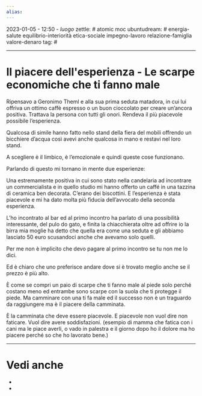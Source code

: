 ```yaml
---
alias: 
---
```

2023-01-05 - 12:50 - *luogo*
zettle: # atomic moc
ubuntudream: # energia-salute equilibrio-interiorità etica-sociale impegno-lavoro relazione-famiglia valore-denaro 
tag: #

---
# Il piacere dell'esperienza - Le scarpe economiche che ti fanno male
Ripensavo a Geronimo Theml e alla sua prima seduta matadora, in cui lui offriva un ottimo caffè espresso o un buon cioccolato per creare un’ancora positiva. Trattava la persona con tutti gli onori. Rendeva il più piacevole possibile l’esperienza. 

Qualcosa di simile hanno fatto nello stand della fiera del mobili offrendo un bicchiere d’acqua così avevi anche qualcosa in mano e restavi nel loro stand. 

A scegliere è il limbico, è l’emozionale e quindi queste cose funzionano.

Parlando di questo mi tornano in mente due esperienze:

Una estremamente positiva in cui sono stato nella candelaria ad incontrare un commercialista e in quello studio mi hanno offerto un caffé in una tazzina di ceramica ben decorata. C’erano dei biscottini. E l’esperienza è stata piacevole e mi ha dato molta più fiducia dell’avvocato della seconda esperienza. 

L’ho incontrato al bar ed al primo incontro ha parlato di una possibilità interessante, del pulo do gato, e finita la chiacchierata oltre ad offrire io la birra mia moglie ha detto che quella era come una seduta e gli abbiamo lasciato 50 euro scusandoci anche che avevamo solo quelli. 

Per me non è implicito che devo pagare al primo incontro se tu non me lo dici. 

Ed è chiaro che uno preferisce andare dove si è trovato meglio anche se il prezzo è più alto.

È come se compri un paio di scarpe che ti fanno male al piede solo perché costano meno ed entrambe sono scarpe con la suola che ti protegge il piede. Ma camminare con una ti fa male ed il successo non è un traguardo da raggiungere ma è il piacere della camminata. 

È la camminata che deve essere piacevole. E piacevole non vuol dire non faticare. Vuol dire avere soddisfazioni. (esempio di mamma che fatica con i cani ma le piace averli, o vado in palestra e il giorno dopo ho il dolore ma ho piacere perché so che ho lavorato bene.)



---
# Vedi anche
- 
- 